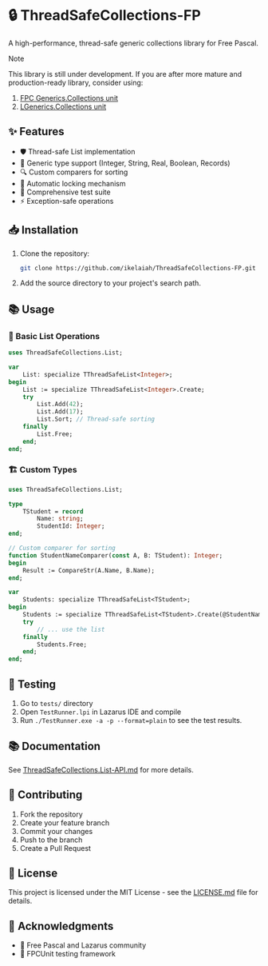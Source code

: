 # 🔒 ThreadSafeCollections-FP

A high-performance, thread-safe generic collections library for Free Pascal.

> [!Note]
> This library is still under development. If you are after more mature and production-ready library, consider using:
> 
> 1. [FPC Generics.Collections unit](https://gitlab.com/freepascal.org/fpc/source/-/blob/main/packages/rtl-generics/src/generics.collections.pas)
> 2. [LGenerics.Collections unit](https://github.com/avk959/LGenerics)

## ✨ Features

- 🛡️ Thread-safe List implementation
- 🚀 Generic type support (Integer, String, Real, Boolean, Records)
- 🔍 Custom comparers for sorting
- 🔐 Automatic locking mechanism
- 🧪 Comprehensive test suite
- ⚡ Exception-safe operations

## 📥 Installation

1. Clone the repository:
   ```bash
   git clone https://github.com/ikelaiah/ThreadSafeCollections-FP.git
   ```
2. Add the source directory to your project's search path.

## 📚 Usage

### 🔰 Basic List Operations

```pascal
uses ThreadSafeCollections.List;

var
    List: specialize TThreadSafeList<Integer>;
begin
    List := specialize TThreadSafeList<Integer>.Create;
    try
        List.Add(42);
        List.Add(17);
        List.Sort; // Thread-safe sorting
    finally
        List.Free;
    end;
end;
```

### 🏗️ Custom Types

```pascal
uses ThreadSafeCollections.List;

type
    TStudent = record
        Name: string;
        StudentId: Integer;
end;

// Custom comparer for sorting
function StudentNameComparer(const A, B: TStudent): Integer;
begin
    Result := CompareStr(A.Name, B.Name);
end;

var
    Students: specialize TThreadSafeList<TStudent>;
begin
    Students := specialize TThreadSafeList<TStudent>.Create(@StudentNameComparer);
    try 
        // ... use the list
    finally
        Students.Free;
    end;
end;
```

## 🧪 Testing

1. Go to `tests/` directory
2. Open `TestRunner.lpi` in Lazarus IDE and compile
3. Run `./TestRunner.exe -a -p --format=plain` to see the test results.

## 📚 Documentation

See [ThreadSafeCollections.List-API.md](docs/ThreadSafeCollections.List-API.md) for more details.   


## 🤝 Contributing

1. Fork the repository
2. Create your feature branch
3. Commit your changes
4. Push to the branch
5. Create a Pull Request

## 📄 License

This project is licensed under the MIT License - see the [LICENSE.md](LICENSE.md) file for details.

## 👏 Acknowledgments

- 🎯 Free Pascal and Lazarus community
- 🧪 FPCUnit testing framework